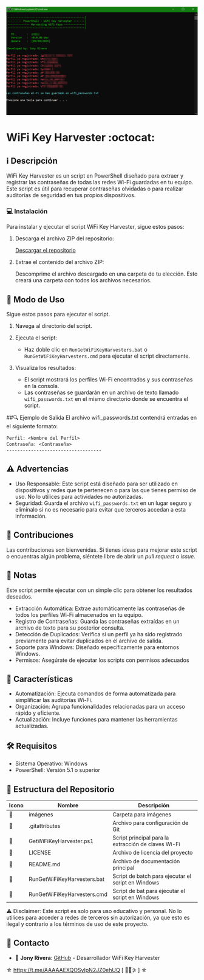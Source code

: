 ﻿![logo](https://github.com/AAAAAEXQOSyIpN2JZ0ehUQ/WiFi-Key-Harvester/blob/main/Imagenes/WiFi-Key-Harvester.png)

# WiFi Key Harvester :octocat: 
## :information_source: Descripción
WiFi Key Harvester es un script en PowerShell diseñado para extraer y registrar 
las contraseñas de todas las redes Wi-Fi guardadas en tu equipo. Este script 
es útil para recuperar contraseñas olvidadas o para realizar auditorías 
de seguridad en tus propios dispositivos.

### :computer: Instalación

Para instalar y ejecutar el script WiFi Key Harvester, sigue estos pasos:

1. Descarga el archivo ZIP del repositorio:

   [Descargar el repositorio](https://github.com/AAAAAEXQOSyIpN2JZ0ehUQ/WiFi-Key-Harvester/archive/refs/heads/main.zip)

2. Extrae el contenido del archivo ZIP:

   Descomprime el archivo descargado en una carpeta de tu elección. Esto creará una carpeta con todos los archivos necesarios.

## :rocket: Modo de Uso

Sigue estos pasos para ejecutar el script.

1. Navega al directorio del script.

2. Ejecuta el script:
   - Haz doble clic en `RunGetWiFiKeyHarvesters.bat` o `RunGetWiFiKeyHarvesters.cmd` para ejecutar el script directamente.

3. Visualiza los resultados:
   - El script mostrará los perfiles Wi-Fi encontrados y sus contraseñas en la consola.
   - Las contraseñas se guardarán en un archivo de texto llamado `wifi_passwords.txt` en el mismo directorio donde se encuentra el script.

##:mag: Ejemplo de Salida
El archivo wifi_passwords.txt contendrá entradas en el siguiente formato:

```plaintext
Perfil: <Nombre del Perfil>
Contraseña: <Contraseña>
-----------------------------------
```

## :warning: Advertencias

- Uso Responsable: Este script está diseñado para ser utilizado en dispositivos y redes que te pertenecen o para las que tienes permiso de uso. No lo utilices para actividades no autorizadas.
- Seguridad: Guarda el archivo `wifi_passwords.txt` en un lugar seguro y elimínalo si no es necesario para evitar que terceros accedan a esta información.

## :star2: Contribuciones

Las contribuciones son bienvenidas. Si tienes ideas para mejorar este script o encuentras algún problema, siéntete libre de abrir un *pull request* o *issue*.

## :bookmark_tabs: Notas
Este script permite ejecutar con un simple clic para obtener los resultados deseados.

- Extracción Automática: Extrae automáticamente las contraseñas de todos los perfiles Wi-Fi almacenados en tu equipo.
- Registro de Contraseñas: Guarda las contraseñas extraídas en un archivo de texto para su posterior consulta.
- Detección de Duplicados: Verifica si un perfil ya ha sido registrado previamente para evitar duplicados en el archivo de salida.
- Soporte para Windows: Diseñado específicamente para entornos Windows.
- Permisos: Asegúrate de ejecutar los scripts con permisos adecuados

## :star2: Características 

- Automatización: Ejecuta comandos de forma automatizada para simplificar las auditorías Wi-Fi.
- Organización: Agrupa funcionalidades relacionadas para un acceso rápido y eficiente.
- Actualización: Incluye funciones para mantener las herramientas actualizadas.

## :hammer_and_wrench: Requisitos 

- Sistema Operativo: Windows
- PowerShell: Versión 5.1 o superior

## :open_file_folder: Estructura del Repositorio

| Icono            | Nombre                        | Descripción                                           |
|------------------|-------------------------------|-------------------------------------------------------|
| :file_folder:    | imágenes                      | Carpeta para imágenes                                |
| :file_folder:    | .gitattributes                | Archivo para configuración de Git                    |
| :page_facing_up: | GetWiFiKeyHarvester.ps1       | Script principal para la extracción de claves Wi-Fi   |
| :page_facing_up: | LICENSE                       | Archivo de licencia del proyecto                     |
| :page_facing_up: | README.md                     | Archivo de documentación principal                   |
| :page_facing_up: | RunGetWiFiKeyHarvesters.bat    | Script de batch para ejecutar el script en Windows   |
| :page_facing_up: | RunGetWiFiKeyHarvesters.cmd    | Script de bat para ejecutar el script en Windows     |

:warning: Disclaimer: Este script es solo para uso educativo y personal. No lo utilices para acceder a redes de terceros sin autorización, ya que esto es ilegal y contrario a los términos de uso de este proyecto.

## :email: Contacto 
* :busts_in_silhouette: **Jony Rivera**: [GitHub](https://github.com/AAAAAEXQOSyIpN2JZ0ehUQ/Wifite-Utility) - Desarrollador WiFi Key Harvester

☆ https://t.me/AAAAAEXQOSyIpN2JZ0ehUQ [  ⃘⃤꙰✰ ] ☆
